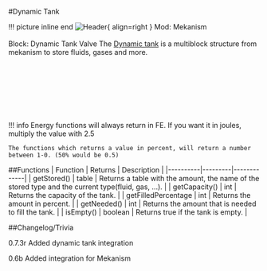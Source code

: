 #Dynamic Tank

!!! picture inline end
    ![Header](https://srendi.de/wp-content/uploads/2021/10/mekanism_dynamic_valve.png){ align=right }
    Mod: Mekanism <br><br/>
    Block: Dynamic Tank Valve
The [Dynamic tank](https://wiki.aidancbrady.com/wiki/Dynamic_Tank) is a multiblock structure from mekanism to store fluids, gases and more.

<br><br/>
<br><br/>
<br><br/>

!!! info
    Energy functions will always return in FE. If you want it in joules, multiply the value with 2.5

    The functions which returns a value in percent, will return a number between 1-0. (50% would be 0.5)

##Functions
| Function | Returns | Description |
|----------|---------|-------------|
| getStored() | table | Returns a table with the amount, the name of the stored type and the current type(fluid, gas, ...). |
| getCapacity() | int | Returns the capacity of the tank. |
| getFilledPercentage | int | Returns the amount in percent. |
| getNeeded() | int | Returns the amount that is needed to fill the tank. |
| isEmpty() | boolean | Returns true if the tank is empty. |


##Changelog/Trivia

0.7.3r
Added dynamic tank integration

0.6b
Added integration for Mekanism
